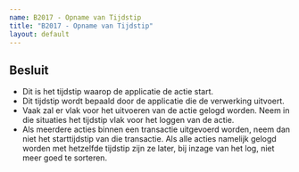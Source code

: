 ```yaml
---
name: B2017 - Opname van Tijdstip
title: "B2017 - Opname van Tijdstip"
layout: default
---
```

## Besluit
-	Dit is het tijdstip waarop de applicatie de actie start.
-	Dit tijdstip wordt bepaald door de applicatie die de verwerking uitvoert.
-	Vaak zal er vlak voor het uitvoeren van de actie gelogd worden. Neem in die situaties het tijdstip vlak voor het loggen van de actie.
-	Als meerdere acties binnen een transactie uitgevoerd worden, neem dan niet het starttijdstip van die transactie. Als alle acties namelijk gelogd worden met hetzelfde tijdstip zijn ze later, bij inzage van het log, niet meer goed te sorteren. 

